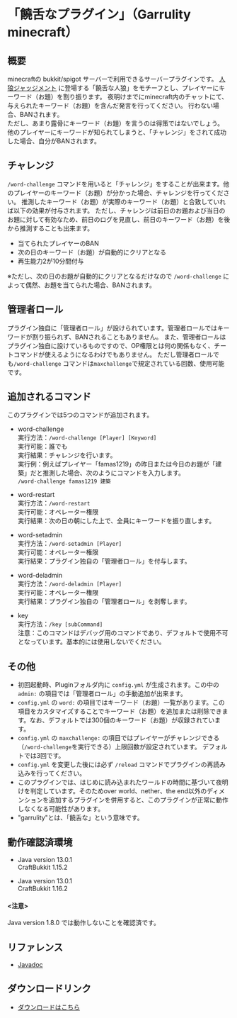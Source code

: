 # 「饒舌なプラグイン」（Garrulity minecraft）
## 概要
minecraftの bukkit/spigot サーバーで利用できるサーバープラグインです。
[人狼ジャッジメント](https://www.sorairo.jp/jrvs.html) に登場する「饒舌な人狼」をモチーフとし、プレイヤーにキーワード（お題）を割り振ります。
夜明けまでにminecraft内のチャットにて、与えられたキーワード（お題）を含んだ発言を行ってください。
行わない場合、BANされます。  
ただし、あまり露骨にキーワード（お題）を言うのは得策ではないでしょう。
他のプレイヤーにキーワードが知られてしまうと、「チャレンジ」をされて成功した場合、自分がBANされます。

## チャレンジ
`/word-challenge` コマンドを用いると「チャレンジ」をすることが出来ます。他のプレイヤーのキーワード（お題）が分かった場合、チャレンジを行ってください。
推測したキーワード（お題）が実際のキーワード（お題）と合致していれば以下の効果が付与されます。
ただし、チャレンジは前日のお題および当日のお題に対して有効なため、前日のログを見直し、前日のキーワード（お題）を後から推測することも出来ます。
- 当てられたプレイヤーのBAN
- 次の日のキーワード（お題）が自動的にクリアとなる
- 再生能力2が10分間付与

※ただし、次の日のお題が自動的にクリアとなるだけなので `/word-challenge` によって偶然、お題を当てられた場合、BANされます。

## 管理者ロール
プラグイン独自に「管理者ロール」が設けられています。管理者ロールではキーワードが割り振られず、BANされることもありません。
また、管理者ロールはプラグイン独自に設けているものですので、OP権限とは何の関係もなく、チートコマンドが使えるようになるわけでもありません。
ただし管理者ロールでも`/word-challenge` コマンドは`maxchallenge`で規定されている回数、使用可能です。

## 追加されるコマンド
このプラグインでは5つのコマンドが追加されます。

- word-challenge  
実行方法：`/word-challenge [Player] [Keyword]`  
実行可能：誰でも  
実行結果：チャレンジを行います。  
実行例：例えばプレイヤー「famas1219」の昨日または今日のお題が「建築」だと推測した場合、次のようにコマンドを入力します。  
`/word-challenge famas1219 建築`

- word-restart  
実行方法：`/word-restart`  
実行可能：オペレーター権限  
実行結果：次の日の朝にした上で、全員にキーワードを振り直します。

- word-setadmin  
実行方法：`/word-setadmin [Player]`  
実行可能：オペレーター権限  
実行結果：プラグイン独自の「管理者ロール」を付与します。

- word-deladmin  
実行方法：`/word-deladmin [Player]`  
実行可能：オペレーター権限  
実行結果：プラグイン独自の「管理者ロール」を剥奪します。  

- key  
実行方法：`/key [subCommand]`  
注意：このコマンドはデバッグ用のコマンドであり、デフォルトで使用不可となっています。基本的には使用しないでください。

## その他
- 初回起動時、Pluginフォルダ内に `config.yml` が生成されます。この中の `admin:` の項目では「管理者ロール」の手動追加が出来ます。
- `config.yml` の `word:` の項目ではキーワード（お題）一覧があります。この項目をカスタマイズすることでキーワード（お題）を追加または削除できます。なお、デフォルトでは300個のキーワード（お題）が収録されています。
- `config.yml` の `maxchallenge:` の項目ではプレイヤーがチャレンジできる（`/word-challenge`を実行できる）上限回数が設定されています。
デフォルトでは3回です。
- `config.yml` を変更した後には必ず `/reload` コマンドでプラグインの再読み込みを行ってください。
- このプラグインでは、はじめに読み込まれたワールドの時間に基づいて夜明けを判定しています。そのためover world、nether、the end以外のディメンションを追加するプラグインを併用すると、このプラグインが正常に動作しなくなる可能性があります。
- "garrulity"とは、「饒舌な」という意味です。

## 動作確認済環境
- Java version 13.0.1  
CraftBukkit 1.15.2  

- Java version 13.0.1  
CraftBukkit 1.16.2

#### <注意>
Java version 1.8.0 では動作しないことを確認済です。

## リファレンス
- [Javadoc](https://kasumi-29.github.io/garrulity_minecraft/Docs/kun/garrulity/garrulity_jinro/package-summary.html)

## ダウンロードリンク
- [ダウンロードはこちら](https://github.com/kasumi-29/garrulity_minecraft/releases/tag/v2.0.1)
